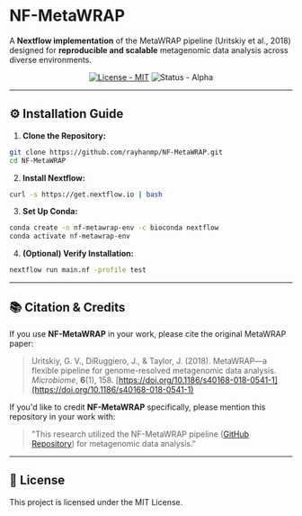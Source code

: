 # NF-MetaWRAP

A **Nextflow implementation** of the MetaWRAP pipeline (Uritskiy et al., 2018) designed for **reproducible and scalable** metagenomic data analysis across diverse environments.
<p align="center">
  <a href ="https://www.gnu.org/licenses/gpl-3.0"><img src="https://img.shields.io/badge/License-MIT-blue.svg" alt="License - MIT"></a>
  <img src="https://img.shields.io/badge/status-alpha-orange" alt="Status - Alpha"></a>
</p>

---

## ⚙️ Installation Guide

1. **Clone the Repository:**

```bash
git clone https://github.com/rayhanmp/NF-MetaWRAP.git
cd NF-MetaWRAP
```

2. **Install Nextflow:**

```bash
curl -s https://get.nextflow.io | bash
```

3. **Set Up Conda:**

  ```bash
  conda create -n nf-metawrap-env -c bioconda nextflow
  conda activate nf-metawrap-env
  ```

4. **(Optional) Verify Installation:**

```bash
nextflow run main.nf -profile test
```

---

## 📚 Citation & Credits

If you use **NF-MetaWRAP** in your work, please cite the original MetaWRAP paper:

> Uritskiy, G. V., DiRuggiero, J., & Taylor, J. (2018). MetaWRAP—a flexible pipeline for genome-resolved metagenomic data analysis. *Microbiome*, **6**(1), 158. [https://doi.org/10.1186/s40168-018-0541-1](https://doi.org/10.1186/s40168-018-0541-1)

If you'd like to credit **NF-MetaWRAP** specifically, please mention this repository in your work with:

> "This research utilized the NF-MetaWRAP pipeline ([GitHub Repository](https://github.com/rayhanmp/NF-MetaWRAP)) for metagenomic data analysis."

---

## 📜 License

This project is licensed under the MIT License.
